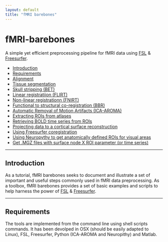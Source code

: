```yaml
---
layout: default
title: "fMRI barebones"
---
```


# fMRI-barebones

A simple yet efficient preprocessing pipeline for fMRI data using [FSL](https://fsl.fmrib.ox.ac.uk/fsl/fslwiki) &amp; [Freesurfer](https://surfer.nmr.mgh.harvard.edu/). 


- [Introduction](#Introduction)
- [Requirements](#Requirements)
- [Alignment](#Alignment)
- [Tissue segmentation](#Tissue-segmentation)
- [Skull stripping (BET)](#Skull-stripping-(BET))
- [Linear registratiion (FLIRT)](#Linear-registratiion-(FLIRT))
- [Non-linear registrationn (FNIRT)](#Non-linear-registrationn-(FNIRT))
- [Functional to structural co-registration (BBR)](#Functional-to-structural-co-registration-(BBR))
- [Automatic Removal of Motion Artifacts (ICA-AROMA)](#Automatic-Removal-of-Motion-Artifacts-(ICA-AROMA))
- [Extracting ROIs from atlases](#Extracting-ROIs-from-atlases)
- [Retrieving BOLD time series from ROIs](#Retrieving-BOLD-time-series-from-ROIs)
- [Projecting data to a cortical surface reconstruction](#Projecting-data-a-cortical-surface-reconstruction)
- [Using Freesurfer coregistration](#Using-freesurfer-coregistration)
- [Using Neuropythy to get anatomically defined ROIs for visual areas](#Using-Neuropythy-to-get-anatomically-defined-ROIs-for-visual-areas)
- [Get .MGZ files with surface node X ROI parameter (or time series)](#Get-.MGZ-file-with-surface-node-X-ROI-parameter-(or-time-series))

---
## Introduction

As a tutorial, fMRI barebones seeks to document and illustrate a set of important and useful steps commonly used in fMRI data preprocessing. As a toolbox, fMRI barebones provides a set of basic examples and scripts to help harness the power of [FSL](https://fsl.fmrib.ox.ac.uk/fsl/fslwiki) &amp; [Freesurfer](https://surfer.nmr.mgh.harvard.edu/).

---
## Requirements

The tools are implemented from the command line using shell scripts commands. It has been devolped in OSX (should be easily adapted to Linux), FSL, Freesurfer, Python (ICA-AROMA and Neuropithy) and Matlab.
